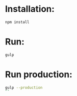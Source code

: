 # Installation:
```bash
npm install
```

# Run:
```bash
gulp
```

# Run production:
```bash
gulp --production
``